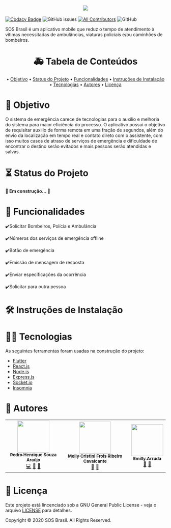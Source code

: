 <h1 align="center">
	<img src="https://imgur.com/jhFINiM.png"/>
</h1>

<!-- ALL-CONTRIBUTORS-BADGE:START - Do not remove or modify this section -->
[![Codacy Badge](https://api.codacy.com/project/badge/Grade/007d3a0507b745889d87aaaf203b7fef)](https://app.codacy.com/gh/Ph-FMM/S.O.S-Flutter-TCC?utm_source=github.com&utm_medium=referral&utm_content=Ph-FMM/S.O.S-Flutter-TCC&utm_campaign=Badge_Grade_Settings)
![GitHub issues](https://img.shields.io/github/issues/Ph-FMM/SOS-Brasil)
[![All Contributors](https://img.shields.io/badge/all_contributors-3-orange.svg?style=flat-square)](#contributors-)
![GitHub](https://img.shields.io/github/license/Ph-FMM/SOS-Brasil)
<!-- ALL-CONTRIBUTORS-BADGE:END -->

SOS Brasil é um aplicativo mobile que reduz o tempo de atendimento à vítimas necessitadas de ambulâncias, viaturas policiais e/ou caminhões de bombeiros.

<h1 align="center">🚑 Tabela de Conteúdos</h1>

<p align="center">• 
 <a href="#objetivo">Objetivo</a> •
 <a href="#status">Status do Projeto</a> • 
 <a href="#funcionalidades">Funcionalidades</a> • 
 <a href="#instrucoes">Instruções de Instalação</a> • 
 <a href="#tecnologias">Tecnologias</a> • 
 <a href="#autores">Autores</a> • 
 <a href="#licenca">Licença</a>
</p>

<h1 id="objetivo">🚓 Objetivo</h1>

<p> O sistema de emergência carece de tecnologias para o auxílio e melhoria do sistema para maior eficiência do processo. O aplicativo possui o objetivo de requisitar auxilio  de forma remota em uma fração de segundos, além do envio da localização em tempo real e contato direto com o assistente, com isso muitos casos de atraso de serviços de emergência e dificuldade de encontrar o destino serão evitados e mais pessoas serão atendidas e salvas.</p>

<h1 id="status">⏳ Status do Projeto</h1>

<h4> 
	🚧 Em construção...  🚧
</h4>

<h1 id="funcionalidades">🚒 Funcionalidades</h1>

<p>✔️Solicitar Bombeiros, Polícia e Ambulância</p>
<p>✔️Números dos serviços de emergência offline</p>
<p>✔️Botão de emergência</p>
<p>✔️Emissão de mensagem de resposta</p>
<p>✔️Enviar especificações da ocorrência</p>
<p>✔️Solicitar para outra pessoa</p>

<h1 id="instrucoes">🛠️ Instruções de Instalação</h1>

<h1 id="tecnologias">👨‍💻 Tecnologias</h1>

<p>As seguintes ferramentas foram usadas na construção do projeto:</p>

<ul>
<li><a href="https://flutter.dev/">Flutter</a></li>
<li><a href="https://pt-br.reactjs.org/">React.js</a></li>
<li><a href="https://nodejs.org/en/">Node.js</a></li>
<li><a href="https://expressjs.com/pt-br/">Express.js</a></li>
<li><a href="https://socket.io/">Socket.io</a></li>
<li><a href="https://insomnia.rest/">Insomnia</a></li>
</ul>

<h1 id="autores">👥 Autores</h1>
<!--Obrigado a essas pessoas maravilhosas:-->

<!-- ALL-CONTRIBUTORS-LIST:START - Do not remove or modify this section -->
<!-- prettier-ignore-start -->
<!-- markdownlint-disable -->
<table>
  <tr>
    <td align="center"><a href="https://www.linkedin.com/in/pedroharaujo1952/"><img src="https://avatars2.githubusercontent.com/u/38022427?v=4" width="100px;" alt=""/><br /><sub><b>Pedro Henrique Souza Araújo</b></sub></a><br /><a href="https://github.com/Ph-FMM/S.O.S-Flutter-TCC/commits?author=Ph-FMM" title="Code">💻</a> <a href="#design-Ph-FMM" title="Design">🎨</a> <a href="#projectManagement-Ph-FMM" title="Project Management">📆</a></td>
    <td align="center"><a href="https://github.com/Mei-Cavalcante"><img src="https://avatars3.githubusercontent.com/u/60802498?v=4" width="100px;" alt=""/><br /><sub><b>Meily Cristini Frois Ribeiro Cavalcante</b></sub></a><br /><a href="#design-Mei-Cavalcante" title="Design">🎨</a> <a href="https://github.com/Ph-FMM/S.O.S-Flutter-TCC/commits?author=Mei-Cavalcante" title="Documentation">📖</a></td>
    <td align="center"><a href="https://github.com/EmillyArruda"><img src="https://avatars1.githubusercontent.com/u/65552749?v=4" width="100px;" alt=""/><br /><sub><b>Emilly Arruda</b></sub></a><br /><a href="#design-EmillyArruda" title="Design">🎨</a> <a href="https://github.com/Ph-FMM/S.O.S-Flutter-TCC/commits?author=EmillyArruda" title="Documentation">📖</a></td>
  </tr>
</table>

<!-- markdownlint-enable -->
<!-- prettier-ignore-end -->
<!-- ALL-CONTRIBUTORS-LIST:END -->

<h1 id="licenca">📜 Licença</h1>

<p>Este projeto está lincenciado sob a GNU General Public License - veja o arquivo <a href="LICENSE">LICENSE</a> para detalhes.</p>
<!--See  [LICENSE](https://github.com/Ph-FMM/S.O.S-Flutter-TCC/blob/master/LICENSE).-->
<p>Copyright © 2020 SOS Brasil. All Rights Reserved.</p>
